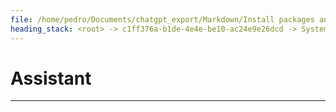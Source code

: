 ```yaml
---
file: /home/pedro/Documents/chatgpt_export/Markdown/Install packages and fetch data.md
heading_stack: <root> -> c1ff376a-b1de-4e4e-be10-ac24e9e26dcd -> System -> 23d672ad-afa9-4580-b523-3e1da45c3c14 -> System -> aaa24da6-99b7-4a01-a243-ce1654961a53 -> User -> 50bed3b9-cb7c-46d1-9747-9d73a68ad334 -> Assistant -> fda82536-4eb5-4a1b-b22b-5459ea57fb64 -> System -> 64302fdf-40c7-4542-bd77-ce21f0ea36e9 -> Assistant -> 2148c427-4693-4ba0-9e97-964f640f1dd6 -> System -> 32024407-1562-41cb-b6f2-88d45b0b990c -> Assistant -> 02f56ad2-4c1d-471b-9572-a91d9838bf3f -> System -> 33009dd2-1542-4f0e-a1e2-b2e620ca6bc7 -> Assistant -> aaa2c781-827d-4bb1-a216-511ae0a1c11c -> User -> b2e5749d-ee33-4257-8e4c-189ce572ee6d -> Assistant -> 8120bb1d-7634-4092-b476-244551668b90 -> Assistant -> 6322bb51-6100-4fed-adc7-2db439533030 -> System -> aef9a1a3-afc7-4cd0-8408-c4eb4c3b2383 -> Assistant -> d589ad07-fd12-4563-bcd2-1e3a51b8922c -> Assistant -> 7d2959cb-7c5c-4883-b268-b7ed7f2f5f50 -> System -> 4c6222d9-38a3-4418-98c1-bf3df0aa881e -> Assistant
---
```

# Assistant

---
